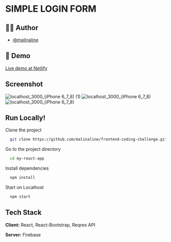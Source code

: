

# SIMPLE LOGIN FORM


## 👩‍💻 Author

- [@malinaline](https://www.github.com/malinaline)

## 🚀 Demo
[Live demo at Netlify](https://loginpantonestore.netlify.app/login)

## Screenshot
![localhost_3000_(iPhone 6_7_8) (1)](https://user-images.githubusercontent.com/75427957/169509102-2a641590-d381-48a8-b323-e4b15b800b5f.png)
![localhost_3000_(iPhone 6_7_8)](https://user-images.githubusercontent.com/75427957/169510276-1e71c9c7-3b70-45da-b9ef-835690407279.png)
![localhost_3000_(iPhone 6_7_8)](https://user-images.githubusercontent.com/75427957/169509137-be317993-36e9-462a-a617-cc708a059a4a.png)

## Run Locally!
Clone the project

```bash
  git clone https://github.com/malinaline/frontend-coding-challenge.git
```

Go to the project directory

```bash
  cd my-react-app
```

Install dependencies

```bash
  npm install
```

Start on Localhost

```bash
  npm start
```


## Tech Stack

**Client:** React, React-Bootstrap, Reqres API

**Server:** Firebase
